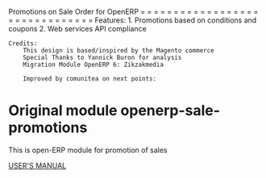 Promotions on Sale Order for OpenERP
    = = = = = = = = = = = = = = = = = = = = = = = = = = = = = = =
    Features:
    1. Promotions based on conditions and coupons
    2. Web services API compliance

    Credits:
        This design is based/inspired by the Magento commerce
        Special Thanks to Yannick Buron for analysis
        Migration Module OpenERP 6: Zikzakmedia

        Improved by comunitea on next points:


Original module openerp-sale-promotions
=======================

This is open-ERP module for promotion of sales

[USER'S MANUAL](https://github.com/openlabs/openerp-sale-promotions/wiki)
